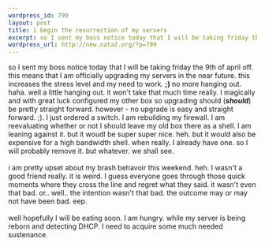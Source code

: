 ```yaml
--- 
wordpress_id: 799
layout: post
title: i begin the resurrection of my servers
excerpt: so I sent my boss notice today that I will be taking friday the 9th of april off. this means that I am officially upgrading my servers in the near future. this increases the stress level and my need to work. ;) no more hanging out. haha. well a little hanging out. it won't take that much time really. I magically and with great luck configured my other box so upgrading should (**should*...
wordpress_url: http://new.nata2.org/?p=799
---
```

so I sent my boss notice today that I will be taking friday the 9th of april off. this means that I am officially upgrading my servers in the near future. this increases the stress level and my need to work. <b>;)</b> no more hanging out. haha. well a little hanging out. it won't take that much time really. I magically and with great luck configured my other box so upgrading should (<i>**should**</i>) be pretty straight forward. however - no upgrade is easy and straight forward. ;). I just ordered a switch. I am rebuilding my firewall. I am reevaluating whether or not I should leave my old box there as a shell. I am leaning against it. but it woudl be super super nice. heh.  but it would also be expensive for a high bandwidth shell. when really. I already have one. so I will probably remove it. but whatever. we shall see. <Br><br/>i am pretty upset about my brash behavoir this weekend. heh. I wasn't a good friend really. it is weird. I guess everyone goes through those quick moments where they cross the line and regret what they said. it wasn't even that bad. or.. well.. the intention wasn't that bad. the outcome may or may not have been bad. eep. <br/><br/>well hopefully I will be eating soon. I am hungry. while my server is being reborn and detecting DHCP. I need to acquire some much needed sustenance. 

